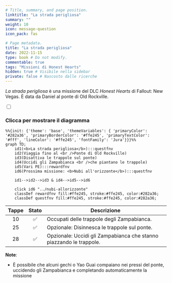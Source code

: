 ```yaml
---
# Title, summary, and page position.
linktitle: "La strada perigliosa"
summary: ""
weight: 10
icon: message-question
icon_pack: fas

# Page metadata.
title: "La strada perigliosa"
date: 2022-11-15
type: book # Do not modify.
commentable: true
tags: "Missioni di Honest Hearts"
hidden: true # Visibile nella sidebar
private: false # Nascosto dalle ricerche
---
```


<div class="fnv">


*La strada perigliosa* è una missione del DLC *Honest Hearts* di Fallout: New Vegas. È data da Daniel al ponte di Old Rockville.


<section class="chart-collapse">
<input type="checkbox" name="collapse2" id="handle2">
<h3 class="handle">
<label for="handle2">Clicca per mostrare il diagramma</label>
</h3>
<div class="content">

```mermaid
%%{init: {'theme': 'base', 'themeVariables': { 'primaryColor': '#282a36', 'primaryBorderColor': '#ffe245', 'primaryTextColor': '#fff', 'lineColor': '#ffe245', 'fontFamily': 'Jura'}}}%%
graph TD;
    id1(<b>La strada perigliosa</b>):::questfnv
    id2(Viaggia fino al <br />Ponte di Old Rockville)
    id3(Disattiva le trappole sul ponte)
    id4(Uccidi gli Zampabianca <br />che piantano le trappole)
    id5(Vari PE):::rewardfnv
    id6(Prossima missione: <b>Nubi all'orizzonte</b>):::questfnv

    id1-->id2-->id3 & id4-->id5-->id6
    
    click id6 "../nubi-allorizzonte"
    classDef rewardfnv fill:#ffe245, stroke:#ffe245, color:#282a36;
    classDef questfnv fill:#ffe245, stroke:#ffe245, color:#282a36;
```

</div>
</section>

| Tappe |       Stato        | Descrizione |
|:-----:|:------------------:| ----------- |
|                           10                          | :white_check_mark: | Occupati delle trappole degli Zampabianca.                                                                                                                                  |
|                           25                          | :white_check_mark: | Opzionale: Disinnesca le trappole sul ponte.                                                                                                                                |
|                           28                          | :white_check_mark: | Opzionale: Uccidi gli Zampabianca che stanno piazzando le trappole.                                                                                                         |






**Note**:
- È possibile che alcuni gechi o Yao Guai compaiano nei pressi del ponte, uccidendo gli Zampabianca e completando automaticamente la missione


</div>


